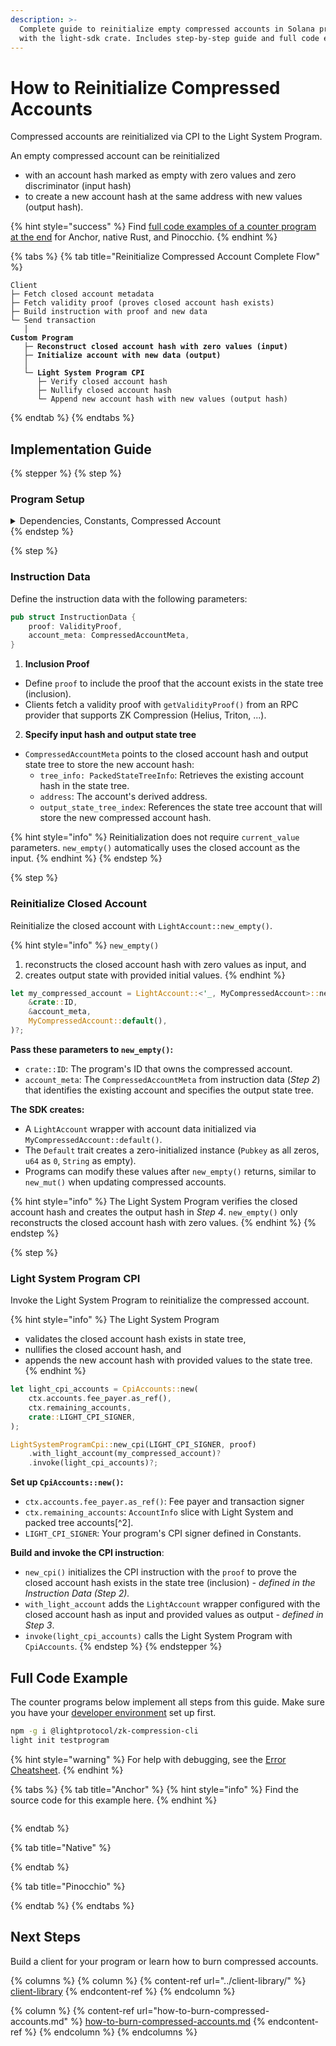 ```yaml
---
description: >-
  Complete guide to reinitialize empty compressed accounts in Solana programs
  with the light-sdk crate. Includes step-by-step guide and full code examples.
---
```


# How to Reinitialize Compressed Accounts

Compressed accounts are reinitialized via CPI to the Light System Program.

An empty compressed account can be reinitialized

* with an account hash marked as empty with zero values and zero discriminator (input hash)
* to create a new account hash at the same address with new values (output hash).

{% hint style="success" %}
Find [full code examples of a counter program at the end](how-to-reinitialize-compressed-accounts.md#full-code-example) for Anchor, native Rust, and Pinocchio.
{% endhint %}

{% tabs %}
{% tab title="Reinitialize Compressed Account Complete Flow" %}
<pre><code>Client
├─ Fetch closed account metadata
├─ Fetch validity proof (proves closed account hash exists)
├─ Build instruction with proof and new data 
└─ Send transaction
   │
<strong>Custom Program
</strong><strong>   ├─ Reconstruct closed account hash with zero values (input)
</strong><strong>   ├─ Initialize account with new data (output)
</strong><strong>   │
</strong><strong>   └─ Light System Program CPI
</strong>      ├─ Verify closed account hash
      ├─ Nullify closed account hash
      └─ Append new account hash with new values (output hash)
</code></pre>
{% endtab %}
{% endtabs %}

## Implementation Guide

{% stepper %}
{% step %}
### Program Setup

<details>

<summary>Dependencies, Constants, Compressed Account</summary>

#### Dependencies

Add dependencies to your program.

```toml
[dependencies]
light-sdk = "0.13.0"
anchor_lang = "0.31.1"
```

```toml
[dependencies]
light-sdk = "0.13.0"
borsh = "0.10.0"
solana-sdk = "2.2"
```

```toml
[dependencies]
light-sdk-pinocchio = "0.13.0"
borsh = "0.10.0"
pinocchio = "0.9"
```

* The `light-sdk` provides macros, wrappers and CPI interface to create and interact with compressed accounts.
* Add the serialization library (`borsh` for native Rust, or use `AnchorSerialize`).

#### Constants

Set program address and derive the CPI authority PDA to call the Light System program.

```rust
declare_id!("GRLu2hKaAiMbxpkAM1HeXzks9YeGuz18SEgXEizVvPqX");

pub const LIGHT_CPI_SIGNER: CpiSigner =
    derive_light_cpi_signer!("GRLu2hKaAiMbxpkAM1HeXzks9YeGuz18SEgXEizVvPqX");
```

**`CPISigner`** is the configuration struct for CPI's to the Light System Program.

* CPIs to the Light System program must be signed with a PDA derived by your program with the seed `b"authority"`
* `derive_light_cpi_signer!` derives the CPI signer PDA for you at compile time.

#### Compressed Account

Define your compressed account struct.

```rust
#[derive(
    Clone,
    Debug,
    Default,
    BorshSerialize, // AnchorSerialize
    BorshDeserialize, // AnchorDeserialize
    LightDiscriminator
)]
pub struct MyCompressedAccount {
    pub owner: Pubkey,
    pub message: String,
}
```

You derive

* the standard traits (`Clone`, `Debug`, `Default`),
* `borsh` or `AnchorSerialize` to serialize account data, and
* `LightDiscriminator` to implements a unique type ID (8 bytes) to distinguish account types. The default compressed account layout enforces a discriminator in its _own field_, not the first 8 bytes of the data field\[^1].

{% hint style="info" %}
The traits listed above are required for `LightAccount`. `LightAccount` wraps `MyCompressedAccount` in Step 3 to set the discriminator and create the compressed account's data.
{% endhint %}

</details>
{% endstep %}

{% step %}
### Instruction Data

Define the instruction data with the following parameters:

```rust
pub struct InstructionData {
    proof: ValidityProof,
    account_meta: CompressedAccountMeta,
}
```

1. **Inclusion Proof**

* Define `proof` to include the proof that the account exists in the state tree (inclusion).
* Clients fetch a validity proof with `getValidityProof()` from an RPC provider that supports ZK Compression (Helius, Triton, ...).

2. **Specify input hash and output state tree**

* `CompressedAccountMeta` points to the closed account hash and output state tree to store the new account hash:
  * `tree_info: PackedStateTreeInfo`: Retrieves the existing account hash in the state tree.
  * `address`: The account's derived address.
  * `output_state_tree_index`: References the state tree account that will store the new compressed account hash.

{% hint style="info" %}
Reinitialization does not require `current_value` parameters. `new_empty()` automatically uses the closed account as the input.
{% endhint %}
{% endstep %}

{% step %}
### Reinitialize Closed Account

Reinitialize the closed account with `LightAccount::new_empty()`.

{% hint style="info" %}
`new_empty()`

1. reconstructs the closed account hash with zero values as input, and
2. creates output state with provided initial values.
{% endhint %}

```rust
let my_compressed_account = LightAccount::<'_, MyCompressedAccount>::new_empty(
    &crate::ID,
    &account_meta,
    MyCompressedAccount::default(),
)?;
```

**Pass these parameters to `new_empty()`:**

* `crate::ID`: The program's ID that owns the compressed account.
* `account_meta`: The `CompressedAccountMeta` from instruction data (_Step 2_) that identifies the existing account and specifies the output state tree.

**The SDK creates:**

* A `LightAccount` wrapper with account data initialized via `MyCompressedAccount::default()`.
* The `Default` trait creates a zero-initialized instance (`Pubkey` as all zeros, `u64` as `0`, `String` as empty).
* Programs can modify these values after `new_empty()` returns, similar to `new_mut()` when updating compressed accounts.

{% hint style="info" %}
The Light System Program verifies the closed account hash and creates the output hash in _Step 4_. `new_empty()` only reconstructs the closed account hash with zero values.
{% endhint %}
{% endstep %}

{% step %}
### Light System Program CPI

Invoke the Light System Program to reinitialize the compressed account.

{% hint style="info" %}
The Light System Program

* validates the closed account hash exists in state tree,
* nullifies the closed account hash, and
* appends the new account hash with provided values to the state tree.
{% endhint %}

```rust
let light_cpi_accounts = CpiAccounts::new(
    ctx.accounts.fee_payer.as_ref(),
    ctx.remaining_accounts,
    crate::LIGHT_CPI_SIGNER,
);

LightSystemProgramCpi::new_cpi(LIGHT_CPI_SIGNER, proof)
    .with_light_account(my_compressed_account)?
    .invoke(light_cpi_accounts)?;
```

**Set up `CpiAccounts::new()`:**

* `ctx.accounts.fee_payer.as_ref()`: Fee payer and transaction signer
* `ctx.remaining_accounts`: `AccountInfo` slice with Light System and packed tree accounts\[^2].
* `LIGHT_CPI_SIGNER`: Your program's CPI signer defined in Constants.

**Build and invoke the CPI instruction**:

* `new_cpi()` initializes the CPI instruction with the `proof` to prove the closed account hash exists in the state tree (inclusion) _- defined in the Instruction Data (Step 2)._
* `with_light_account` adds the `LightAccount` wrapper configured with the closed account hash as input and provided values as output _- defined in Step 3_.
* `invoke(light_cpi_accounts)` calls the Light System Program with `CpiAccounts`.
{% endstep %}
{% endstepper %}

## Full Code Example

The counter programs below implement all steps from this guide. Make sure you have your [developer environment](https://www.zkcompression.com/compressed-pdas/create-a-program-with-compressed-pdas#start-building) set up first.

```bash
npm -g i @lightprotocol/zk-compression-cli
light init testprogram
```

{% hint style="warning" %}
For help with debugging, see the [Error Cheatsheet](https://www.zkcompression.com/resources/error-cheatsheet).
{% endhint %}

{% tabs %}
{% tab title="Anchor" %}
{% hint style="info" %}
Find the source code for this example here.
{% endhint %}

```rust
```
{% endtab %}

{% tab title="Native" %}

{% endtab %}

{% tab title="Pinocchio" %}

{% endtab %}
{% endtabs %}

## Next Steps

Build a client for your program or learn how to burn compressed accounts.

{% columns %}
{% column %}
{% content-ref url="../client-library/" %}
[client-library](../client-library/)
{% endcontent-ref %}
{% endcolumn %}

{% column %}
{% content-ref url="how-to-burn-compressed-accounts.md" %}
[how-to-burn-compressed-accounts.md](how-to-burn-compressed-accounts.md)
{% endcontent-ref %}
{% endcolumn %}
{% endcolumns %}

